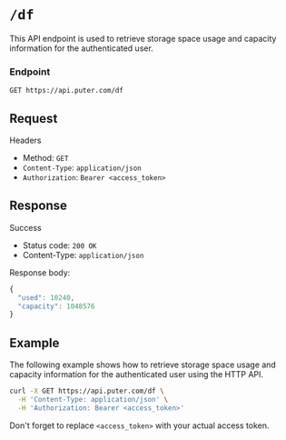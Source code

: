 # `/df`

This API endpoint is used to retrieve storage space usage and capacity information for the authenticated user.

### Endpoint

`GET https://api.puter.com/df`

## Request

Headers
- Method: `GET`
- `Content-Type`: `application/json`
- `Authorization`: `Bearer <access_token>`

## Response
Success
- Status code: `200 OK`
- Content-Type: `application/json`

Response body:
```javascript
{
  "used": 10240,
  "capacity": 1048576
}
```

## Example

The following example shows how to retrieve storage space usage and capacity information for the authenticated user using the HTTP API.

```bash
curl -X GET https://api.puter.com/df \
  -H 'Content-Type: application/json' \
  -H 'Authorization: Bearer <access_token>'
```

Don't forget to replace `<access_token>` with your actual access token.